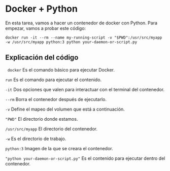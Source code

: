 <h1>Docker + Python</h1>
En esta tarea, vamos a hacer un contenedor de docker con Python. Para empezar, vamos a probar este código:

```docker run -it --rm --name my-running-script -v "$PWD":/usr/src/myapp -w /usr/src/myapp python:3 python your-daemon-or-script.py```
## Explicación del código

``` docker``` Es el comando básico para ejecutar Docker.  

``` run ``` Es el comando para ejecutar el contenido.

`-it` Dos opciones que valen para interactuar con el terminal del contenedor.

`--rm` Borra el contenedor después de ejecutarlo.

`-v` Define el mapeo del volumen que está a continuación.

`"PWD"` El directorio donde estamos.

`/usr/src/myapp` El directorio del contenedor.

`-w` Es el directorio de trabajo.

`python:3` Imagen de la que se creara el contenedor.

`"python your-daemon-or-script.py"` Es el contenido para ejecutar dentro del contenedor.